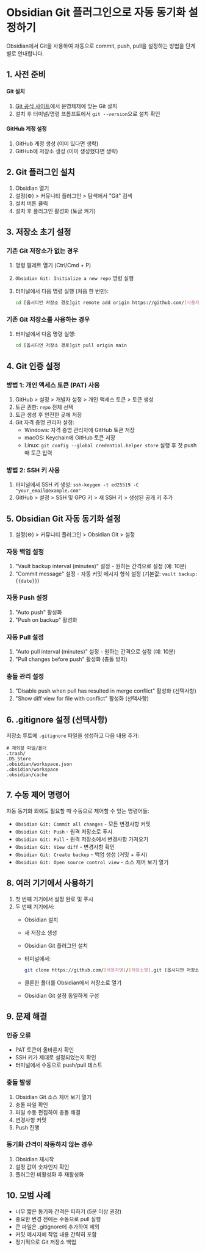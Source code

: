 # Obsidian Git 플러그인으로 자동 동기화 설정하기

Obsidian에서 Git을 사용하여 자동으로 commit, push, pull을 설정하는 방법을 단계별로 안내합니다.

## 1. 사전 준비

#### Git 설치

1. [Git 공식 사이트](https://git-scm.com/downloads)에서 운영체제에 맞는 Git 설치
2. 설치 후 터미널/명령 프롬프트에서 `git --version`으로 설치 확인

#### GitHub 계정 설정

1. GitHub 계정 생성 (이미 있다면 생략)
2. GitHub에 저장소 생성 (이미 생성했다면 생략)

## 2. Git 플러그인 설치

1. Obsidian 열기
2. 설정(⚙️) > 커뮤니티 플러그인 > 탐색에서 "Git" 검색
3. 설치 버튼 클릭
4. 설치 후 플러그인 활성화 (토글 켜기)

## 3. 저장소 초기 설정

### 기존 Git 저장소가 없는 경우

1. 명령 팔레트 열기 (Ctrl/Cmd + P)
2. `Obsidian Git: Initialize a new repo` 명령 실행
3. 터미널에서 다음 명령 실행 (처음 한 번만):
    
    ```bash
    cd [옵시디언 저장소 경로]git remote add origin https://github.com/[사용자명]/[저장소명].git
    ```
    

### 기존 Git 저장소를 사용하는 경우

1. 터미널에서 다음 명령 실행:
    
    ```bash
    cd [옵시디언 저장소 경로]git pull origin main
    ```
    

## 4. Git 인증 설정

### 방법 1: 개인 액세스 토큰 (PAT) 사용

1. GitHub > 설정 > 개발자 설정 > 개인 액세스 토큰 > 토큰 생성
2. 토큰 권한: `repo` 전체 선택
3. 토큰 생성 후 안전한 곳에 저장
4. Git 자격 증명 관리자 설정:
    - Windows: 자격 증명 관리자에 GitHub 토큰 저장
    - macOS: Keychain에 GitHub 토큰 저장
    - Linux: `git config --global credential.helper store` 실행 후 첫 push 때 토큰 입력

### 방법 2: SSH 키 사용

1. 터미널에서 SSH 키 생성: `ssh-keygen -t ed25519 -C "your_email@example.com"`
2. GitHub > 설정 > SSH 및 GPG 키 > 새 SSH 키 > 생성된 공개 키 추가

## 5. Obsidian Git 자동 동기화 설정

1. 설정(⚙️) > 커뮤니티 플러그인 > Obsidian Git > 설정

### 자동 백업 설정

1. "Vault backup interval (minutes)" 설정 - 원하는 간격으로 설정 (예: 10분)
2. "Commit message" 설정 - 자동 커밋 메시지 형식 설정 (기본값: `vault backup: {{date}}`)

### 자동 Push 설정

1. "Auto push" 활성화
2. "Push on backup" 활성화

### 자동 Pull 설정

1. "Auto pull interval (minutes)" 설정 - 원하는 간격으로 설정 (예: 10분)
2. "Pull changes before push" 활성화 (충돌 방지)

### 충돌 관리 설정

1. "Disable push when pull has resulted in merge conflict" 활성화 (선택사항)
2. "Show diff view for file with conflict" 활성화 (선택사항)

## 6. .gitignore 설정 (선택사항)

저장소 루트에 `.gitignore` 파일을 생성하고 다음 내용 추가:

```
# 제외할 파일/폴더
.trash/
.DS_Store
.obsidian/workspace.json
.obsidian/workspace
.obsidian/cache
```

## 7. 수동 제어 명령어

자동 동기화 외에도 필요할 때 수동으로 제어할 수 있는 명령어들:

- `Obsidian Git: Commit all changes` - 모든 변경사항 커밋
- `Obsidian Git: Push` - 원격 저장소로 푸시
- `Obsidian Git: Pull` - 원격 저장소에서 변경사항 가져오기
- `Obsidian Git: View diff` - 변경사항 확인
- `Obsidian Git: Create backup` - 백업 생성 (커밋 + 푸시)
- `Obsidian Git: Open source control view` - 소스 제어 보기 열기

## 8. 여러 기기에서 사용하기

1. 첫 번째 기기에서 설정 완료 및 푸시
2. 두 번째 기기에서:
    - Obsidian 설치
    - 새 저장소 생성
    - Obsidian Git 플러그인 설치
    - 터미널에서:
        
        ```bash
        git clone https://github.com/[사용자명]/[저장소명].git [옵시디언 저장소 경로]
        ```
        
    - 클론한 폴더를 Obsidian에서 저장소로 열기
    - Obsidian Git 설정 동일하게 구성

## 9. 문제 해결

### 인증 오류

- PAT 토큰이 올바른지 확인
- SSH 키가 제대로 설정되었는지 확인
- 터미널에서 수동으로 push/pull 테스트

### 충돌 발생

1. Obsidian Git 소스 제어 보기 열기
2. 충돌 파일 확인
3. 파일 수동 편집하여 충돌 해결
4. 변경사항 커밋
5. Push 진행

### 동기화 간격이 작동하지 않는 경우

1. Obsidian 재시작
2. 설정 값이 숫자인지 확인
3. 플러그인 비활성화 후 재활성화

## 10. 모범 사례

- 너무 짧은 동기화 간격은 피하기 (5분 이상 권장)
- 중요한 변경 전에는 수동으로 pull 실행
- 큰 파일은 .gitignore에 추가하여 제외
- 커밋 메시지에 작업 내용 간략히 포함
- 정기적으로 Git 저장소 백업